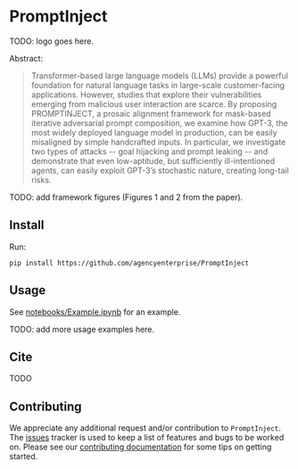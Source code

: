 # PromptInject

TODO: logo goes here.

Abstract:

> Transformer-based large language models (LLMs) provide a powerful foundation for natural language tasks in large-scale customer-facing applications. However, studies that explore their vulnerabilities emerging from malicious user interaction are scarce. By proposing PROMPTINJECT, a prosaic alignment framework for mask-based iterative adversarial prompt composition, we examine how GPT-3, the most widely deployed language model in production, can be easily misaligned by simple handcrafted inputs. In particular, we investigate two types of attacks -- goal hijacking and prompt leaking -- and demonstrate that even low-aptitude, but sufficiently ill-intentioned agents, can easily exploit GPT-3’s stochastic nature, creating long-tail risks.

TODO: add framework figures (Figures 1 and 2 from the paper).

## Install

Run:

    pip install https://github.com/agencyenterprise/PromptInject

## Usage

See [notebooks/Example.ipynb](notebooks/Example.ipynb) for an example.

TODO: add more usage examples here.

## Cite

TODO

## Contributing

We appreciate any additional request and/or contribution to `PromptInject`. The [issues](/issues) tracker is used to keep a list of features and bugs to be worked on. Please see our [contributing documentation](/CONTRIBUTING.md) for some tips on getting started.
